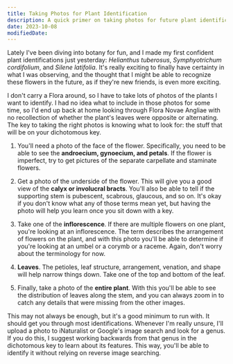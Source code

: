 ```yaml
---
title: Taking Photos for Plant Identification
description: A quick primer on taking photos for future plant identification.
date: 2023-10-08
modifiedDate:
---
```

<span class="dc">L</span>ately I've been diving into botany for fun, and I made my first confident plant identifications just yesterday: *Helianthus tuberosus*, *Symphyotrichum cordifolium*, and *Silene latifolia*. It's really exciting to finally have certainty in what I was observing, and the thought that I might be able to recognize these flowers in the future, as if they're new friends, is even more exciting.

I don't carry a Flora around, so I have to take lots of photos of the plants I want to identify. I had no idea what to include in those photos for some time, so I'd end up back at home looking through Flora Novae Angliae with no recollection of whether the plant's leaves were opposite or alternating. The key to taking the right photos is knowing what to look for: the stuff that will be on your dichotomous key.

1. <p>You'll need a photo of the face of the flower. Specifically, you need to be able to see the <strong>androecium, gynoecium, and petals</strong>. If the flower is imperfect, try to get pictures of the separate carpellate and staminate flowers.</p>
2. <p>Get a photo of the underside of the flower. This will give you a good view of the <strong>calyx or involucral bracts</strong>. You'll also be able to tell if the supporting stem is pubescent, scabrous, glaucous, and so on. It's okay if you don't know what any of those terms mean yet, but having the photo will help you learn once you sit down with a key.</p>
3. <p>Take one of the <strong>inflorescence</strong>. If there are multiple flowers on one plant, you're looking at an inflorescence. The term describes the arrangement of flowers on the plant, and with this photo you'll be able to determine if you're looking at an umbel or a corymb or a raceme. Again, don't worry about the terminology for now.</p>
4. <p><strong>Leaves</strong>. The petioles, leaf structure, arrangement, venation, and shape will help narrow things down. Take one of the top and bottom of the leaf.</p>
5. <p>Finally, take a photo of the <strong>entire plant</strong>. With this you'll be able to see the distribution of leaves along the stem, and you can always zoom in to catch any details that were missing from the other images.</p>

This may not always be enough, but it's a good minimum to run with. It should get you through most identifications. Whenever I'm really unsure, I'll upload a photo to iNaturalist or Google's image search and look for a genus. If you do this, I suggest working backwards from that genus in the dichotomous key to learn about its features. This way, you'll be able to identify it without relying on reverse image searching.
